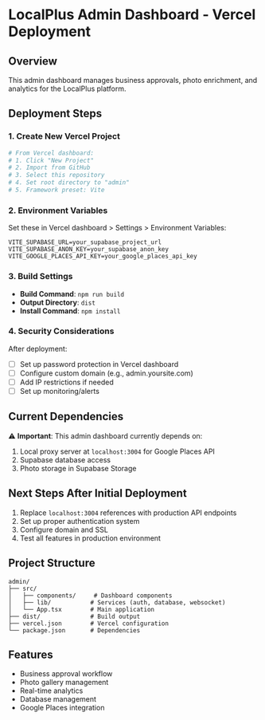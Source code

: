 # LocalPlus Admin Dashboard - Vercel Deployment

## Overview
This admin dashboard manages business approvals, photo enrichment, and analytics for the LocalPlus platform.

## Deployment Steps

### 1. Create New Vercel Project
```bash
# From Vercel dashboard:
# 1. Click "New Project"
# 2. Import from GitHub
# 3. Select this repository
# 4. Set root directory to "admin"
# 5. Framework preset: Vite
```

### 2. Environment Variables
Set these in Vercel dashboard > Settings > Environment Variables:

```
VITE_SUPABASE_URL=your_supabase_project_url
VITE_SUPABASE_ANON_KEY=your_supabase_anon_key
VITE_GOOGLE_PLACES_API_KEY=your_google_places_api_key
```

### 3. Build Settings
- **Build Command**: `npm run build`
- **Output Directory**: `dist`
- **Install Command**: `npm install`

### 4. Security Considerations
After deployment:
- [ ] Set up password protection in Vercel dashboard
- [ ] Configure custom domain (e.g., admin.yoursite.com)
- [ ] Add IP restrictions if needed
- [ ] Set up monitoring/alerts

## Current Dependencies
⚠️ **Important**: This admin dashboard currently depends on:
1. Local proxy server at `localhost:3004` for Google Places API
2. Supabase database access
3. Photo storage in Supabase Storage

## Next Steps After Initial Deployment
1. Replace `localhost:3004` references with production API endpoints
2. Set up proper authentication system
3. Configure domain and SSL
4. Test all features in production environment

## Project Structure
```
admin/
├── src/
│   ├── components/     # Dashboard components
│   ├── lib/           # Services (auth, database, websocket)
│   └── App.tsx        # Main application
├── dist/              # Build output
├── vercel.json        # Vercel configuration
└── package.json       # Dependencies
```

## Features
- Business approval workflow
- Photo gallery management
- Real-time analytics
- Database management
- Google Places integration 